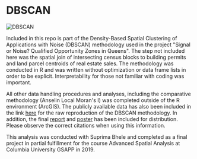 # DBSCAN

![DBSCAN](https://github.com/nickkunz/queens-dbscan/blob/master/reports/queens_poster.png)

Included in this repo is part of the Density-Based Spatial Clustering of Applications with Noise (DBSCAN) methodology used in the project "Signal or Noise? Qualified Opportunity Zones in Queens". The step not included here was the spatial join of intersecting census blocks to building permits and land parcel centroids of real estate sales. The methodology was conducted in R and was written without optimization or data frame lists in order to be explicit. Interpretability for those not familiar with coding was important.

All other data handling procedures and analyses, including the comparative methodology (Anselin Local Moran's I) was completed outside of the R environment (ArcGIS). The publicly available data has also been included in the link [here](https://drive.google.com/drive/folders/1GC_N-HRVq1KBLgENtm4CiHNiPVkBnAcL?usp=sharing "queens-dbscan data") for the raw reproduction of the DBSCAN methodology. In addition, the final [report](https://github.com/nickkunz/queens-dbscan/reports/queens_report.pdf) and [poster](https://github.com/nickkunz/queens-dbscan/reports/queens_poster.png) has been included for distribution. Please observe the correct citations when using this information.

This analysis was conducted with Suprima Bhele and completed as a final project in partial fulfillment for the course Advanced Spatial Analysis at Columbia University GSAPP in 2019.
